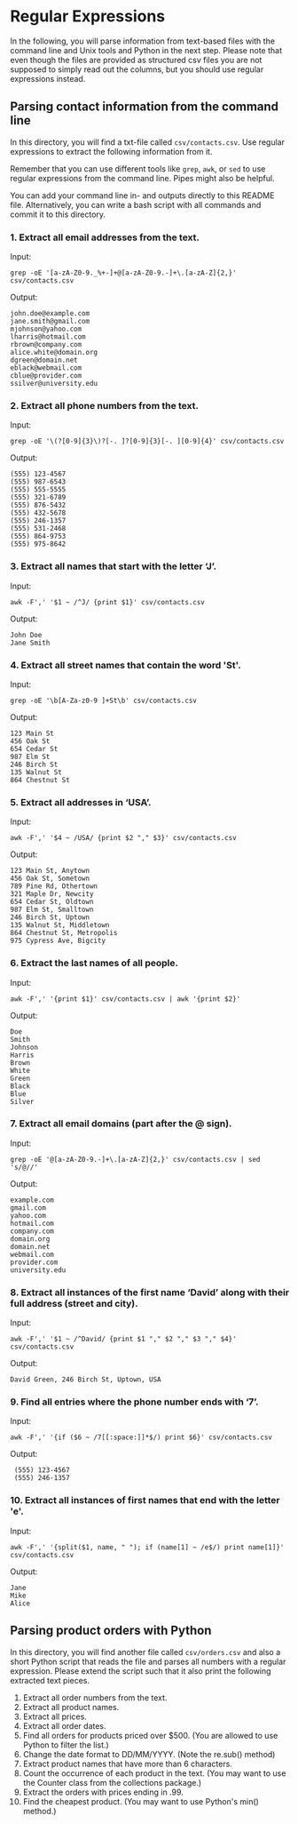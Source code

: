 # Regular Expressions

In the following, you will parse information from text-based files with the command line and Unix tools and Python in the next step. Please note that even though the files are provided as structured csv files you are not supposed to simply read out the columns, but you should use regular expressions instead.

## Parsing contact information from the command line

In this directory, you will find a txt-file called `csv/contacts.csv`. Use regular expressions to extract the following information from it.

Remember that you can use different tools like `grep`, `awk`, or `sed` to use regular expressions from the command line. Pipes might also be helpful. 

You can add your command line in- and outputs directly to this README file. Alternatively, you can write a bash script with all commands and commit it to this directory.

### 1. Extract all email addresses from the text.

Input:
```
grep -oE '[a-zA-Z0-9._%+-]+@[a-zA-Z0-9.-]+\.[a-zA-Z]{2,}' csv/contacts.csv
```
Output:
``` 
john.doe@example.com
jane.smith@gmail.com
mjohnson@yahoo.com
lharris@hotmail.com
rbrown@company.com
alice.white@domain.org
dgreen@domain.net
eblack@webmail.com
cblue@provider.com
ssilver@university.edu
``` 
### 2. Extract all phone numbers from the text.

Input:
```
grep -oE '\(?[0-9]{3}\)?[-. ]?[0-9]{3}[-. ][0-9]{4}' csv/contacts.csv
```
Output:
``` 
(555) 123-4567
(555) 987-6543
(555) 555-5555
(555) 321-6789
(555) 876-5432
(555) 432-5678
(555) 246-1357
(555) 531-2468
(555) 864-9753
(555) 975-8642
``` 
### 3. Extract all names that start with the letter ‘J’.

Input:
``` 
awk -F',' '$1 ~ /^J/ {print $1}' csv/contacts.csv
```
Output:
```
John Doe
Jane Smith
``` 
### 4. Extract all street names that contain the word 'St'.

Input:
```
grep -oE '\b[A-Za-z0-9 ]+St\b' csv/contacts.csv
```
Output:
``` 
123 Main St
456 Oak St
654 Cedar St
987 Elm St
246 Birch St
135 Walnut St
864 Chestnut St
``` 
### 5. Extract all addresses in ‘USA’.

Input:
```
awk -F',' '$4 ~ /USA/ {print $2 "," $3}' csv/contacts.csv
```
Output:
```
123 Main St, Anytown
456 Oak St, Sometown
789 Pine Rd, Othertown
321 Maple Dr, Newcity
654 Cedar St, Oldtown
987 Elm St, Smalltown
246 Birch St, Uptown
135 Walnut St, Middletown
864 Chestnut St, Metropolis
975 Cypress Ave, Bigcity
``` 
### 6. Extract the last names of all people.

Input:
```
awk -F',' '{print $1}' csv/contacts.csv | awk '{print $2}'
```
Output:
``` 
Doe
Smith
Johnson
Harris
Brown
White
Green
Black
Blue
Silver
``` 
### 7. Extract all email domains (part after the @ sign).
Input:
```
grep -oE '@[a-zA-Z0-9.-]+\.[a-zA-Z]{2,}' csv/contacts.csv | sed 's/@//'
```
Output:
```
example.com
gmail.com
yahoo.com
hotmail.com
company.com
domain.org
domain.net
webmail.com
provider.com
university.edu
``` 
### 8.	Extract all instances of the first name ‘David’ along with their full address (street and city).
Input:
```
awk -F',' '$1 ~ /^David/ {print $1 "," $2 "," $3 "," $4}' csv/contacts.csv
```
Output:
```
David Green, 246 Birch St, Uptown, USA
``` 
### 9.	Find all entries where the phone number ends with ‘7’.

Input:
``` 
awk -F',' '{if ($6 ~ /7[[:space:]]*$/) print $6}' csv/contacts.csv
```
Output:
```
 (555) 123-4567
 (555) 246-1357
``` 
### 10.	Extract all instances of first names that end with the letter 'e'.

Input:
``` 
awk -F',' '{split($1, name, " "); if (name[1] ~ /e$/) print name[1]}' csv/contacts.csv
```
Output:
```
Jane
Mike
Alice
``` 
## Parsing product orders with Python

In this directory, you will find another file called `csv/orders.csv` and also a short Python script that reads the file and parses all numbers with a regular expression. Please extend the script such that it also print the following extracted text pieces.

1.	Extract all order numbers from the text. 
2.	Extract all product names.
3.	Extract all prices.
4.	Extract all order dates.
5.	Find all orders for products priced over $500. (You are allowed to use Python to filter the list.)
6.	Change the date format to DD/MM/YYYY. (Note the re.sub() method)
7.	Extract product names that have more than 6 characters.
8.	Count the occurrence of each product in the text. (You may want to use the Counter class from the collections package.)
9.	Extract the orders with prices ending in .99.
10.	Find the cheapest product. (You may want to use Python's min() method.)
